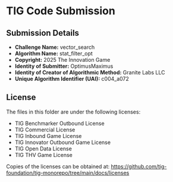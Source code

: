 # TIG Code Submission

## Submission Details

* **Challenge Name:** vector_search
* **Algorithm Name:** stat_filter_opt
* **Copyright:** 2025 The Innovation Game
* **Identity of Submitter:** OptimusMaximus
* **Identity of Creator of Algorithmic Method:** Granite Labs LLC
* **Unique Algorithm Identifier (UAI):** c004_a072

## License

The files in this folder are under the following licenses:
* TIG Benchmarker Outbound License
* TIG Commercial License
* TIG Inbound Game License
* TIG Innovator Outbound Game License
* TIG Open Data License
* TIG THV Game License

Copies of the licenses can be obtained at:
https://github.com/tig-foundation/tig-monorepo/tree/main/docs/licenses
